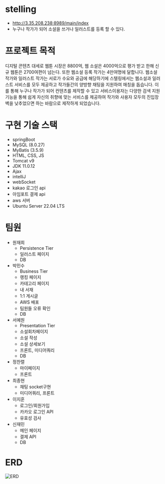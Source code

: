 # stelling
- http://3.35.208.238:8989/main/index
- 누구나 작가가 되어 소설을 쓰거나 일러스트를 등록 할 수 있다.

# 프로젝트 목적
디지털 콘텐츠 대세로 웹툰 시장은 8800억, 웹 소설은 4000억으로 평가 받고 한해 신규 웹툰은 2700여편이 넘는다. 또한 웹소설 등록 작가는 4만여명에 달합니다. 웹소설 작가와 일러스트 작가는 서로가 수요와 공급에 해당하기에 스텔링에서는 웹소설과 일러스트 서비스를 모두 제공하고 작가들간의 양방향 채팅을 지원하여 매칭을 돕습니다. 이를 통해 누구나 작가가 되어 컨텐츠를 제작할 수 있고 서비스이용자는 다양한 검색 지원 기능을 통해 쉽게 자신의 취향에 맞는 서비스를 제공하여 작가와 사용자 모두의 진입장벽을 낮추었으면 하는 바람으로 제작하게 되었습니다.

# 구현 기술 스택 
- springBoot 
- MySQL (8.0.27)
- MyBatis (3.5.9)
- HTML, CSS, JS
- Tomcat v9
- JDK 11.0.12
- Ajax
- intelliJ
- webSocket
- kakao 로그인 api
- 아임포트 결제 api
- aws 서버 
- Ubuntu Server 22.04 LTS

# 팀원 
- 원재희
    - Persistence Tier
    - 일러스트 페이지
    - DB
- 박민수
    - Business Tier
    - 랭킹 페이지
    - 카테고리 페이지
    - 내 서재
    - 1:1 게시글
    - AWS 배포
    - 팀원들 오류 확인
    - DB
- 서예원
    - Presentation Tier
    - 소설회차페이지
    - 소설 작성
    - 소설 상세보기
    - 프론트, 미디어쿼리
    - DB
- 정찬렬 
    - 마이페이지
    - 프론트
- 최종현
    - 채팅 socket구현
    - 미디어쿼리, 프론트
- 이지훈 
    - 로그인/회원가입
    - 카카오 로그인 API
    - 유효성 검사
- 신재민 
    - 메인 페이지
    - 결제 API
    - DB

# ERD
![ERD](https://user-images.githubusercontent.com/96901629/171799546-f2a4bb15-f7db-4408-bf4b-f9cd2de36ec4.png)
